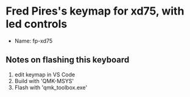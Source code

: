 # Fred Pires's keymap for xd75, with led controls

- Name: fp-xd75

## Notes on flashing this keyboard

1. edit keymap in VS Code
2. Build with 'QMK-MSYS'
3. Flash with 'qmk_toolbox.exe'

